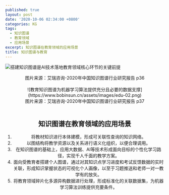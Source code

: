 ```yaml
---
published: true
layout: post
date: '2020-10-06 02:34:00 +0800'
categories: KG
tags:
  - 知识图谱
  - 教育领域
  - 应用场景
excerpt: 知识图谱在教育领域的应用场景
title: 知识图谱与教育
---
```


![搭建知识图谱是AI技术落地教育领域核心环节的关键前提](https://www.bobinsun.cn/assets/images/edu-01.png)
<center>图片来源：艾瑞咨询-2020年中国知识图谱行业研究报告 p36<center/>
<br>
![教育知识图谱为机器学习算法提供充分且必要的数据支撑](https://www.bobinsun.cn/assets/images/edu-02.png)
<center>图片来源：艾瑞咨询-2020年中国知识图谱行业研究报告 p37<center/>
<br>
  
## 知识图谱在教育领域的应用场景
  
1. 将教材知识进行本体建模，形成可关联性查询的知识网络。
2. 以图结构将教学资源以及关系进行语义化组织，以便合理调用。
3. 在知识图谱的基础上，应用大数据、AI等技术形成面向目标的个性化学习路径，实现千人千面的教学方案。
4. 面向受教育者搭建个人图谱，通过对其知识点学习进度和考试反馈数据的实时关联，形成知识掌握状态的可视化个人画像，以至于习题推送和老师一对一教学有的放矢。
5. 将教育领域碎片化多源异构数据进行处理，形成标准化的关联数据集，为机器学习算法训练提供充要条件。
